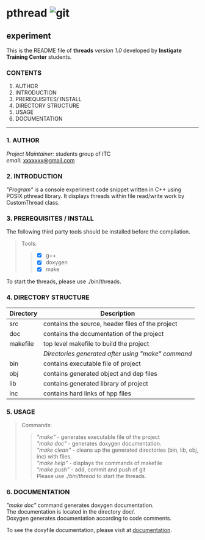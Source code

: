 # pthread ![git]( https://brokersireland.ie/wp-content/uploads/2014/11/independent-trustee.jpg "ITC")
## experiment

This is the README file of __threads__  _version 1.0_ developed
by __Instigate Training Center__ students.

### CONTENTS
1. AUTHOR
2. INTRODUCTION
3. PREREQUISITES/ INSTALL
4. DIRECTORY STRUCTURE
5. USAGE
6. DOCUMENTATION

___

### 1. AUTHOR

_Project Maintainer:_ students group of ITC <br/>
_email:_ <xxxxxxx@gmail.com>

### 2. INTRODUCTION
_"Program"_ is a console experiment code snippet written in C++ using POSIX pthread library.
It displays threads within file read/write work by CustomThread class.

### 3. PREREQUISITES / INSTALL
The following third party tools should be installed before the compilation.
>  Tools:
>> - [x] g++
>> - [x] doxygen
>> - [x] make

To start the threads, please use ./bin/threads.

### 4. DIRECTORY STRUCTURE
| Directory | Description   |
|-----------|---------------|
| src | contains the source, header files of the project|
| doc | contains the documentation of the project |
| makefile  | top level makefile to build the project |
|     |_Directories generated after using "make" command_ |
| bin | contains executable file of project |
| obj | contains generated object and dep files |
| lib | contains generated library of project |
| inc | contains hard links of hpp files |


### 5. USAGE

> Commands:
>> _"make"_      - generates executable file of the project <br/>
>> _"make doc"_  - generates doxygen documentation. <br/>
>> _"make clean"_    - cleans up the generated directories (bin, lib, obj, inc) with files. <br/>
>> _"make help"_ - displays the commands of makefile <br />
>> _"make push"_ - add, commit and push of git <br/>
>> Please use  _./bin/thread_ to start the threads.

### 6. DOCUMENTATION
_"make doc"_ command generates doxygen documentation.<br/>
The documentation is located in the directory doc/.<br/>
Doxygen generates documentation according to code comments.<br/>

To see the doxyfile documentation, please visit at [documentation](https://github.com/razmik1996/pthread/blob/master/doc/html/index.html).
